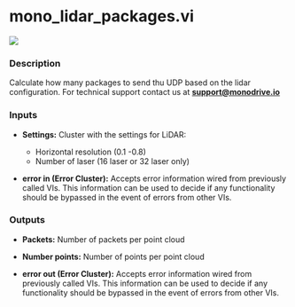 # mono_lidar_packages.vi

<p class="img_container">
<img class="lg_img" src="../mono_lidar_packages.png"/>
</p>

### Description

Calculate how many packages to send thu UDP based on the lidar configuration.
For technical support contact us at <b>support@monodrive.io</b> 

### Inputs

- **Settings:**  Cluster with the settings for LiDAR:
    - Horizontal resolution (0.1 -0.8)
    - Number of laser  (16 laser or 32 laser only)
 

- **error in (Error Cluster):** Accepts error information wired from previously called VIs. This information can be used to decide if any functionality should be bypassed in the event of errors from other VIs. 

### Outputs

- **Packets:**  Number of packets per point cloud
 

- **Number points:**  Number of points per point cloud
 

- **error out (Error Cluster):** Accepts error information wired from previously called VIs. This information can be used to decide if any functionality should be bypassed in the event of errors from other VIs. 

<p>&nbsp;</p>
